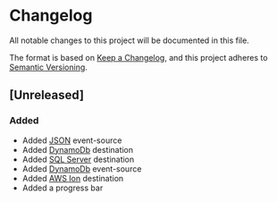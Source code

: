 # Changelog

All notable changes to this project will be documented in this file.

The format is based on [Keep a Changelog](https://keepachangelog.com/en/1.0.0/),
and this project adheres to [Semantic Versioning](https://semver.org/spec/v2.0.0.html).

## [Unreleased]

### Added 

- Added [JSON](https://www.json.org/json-en.html) event-source
- Added [DynamoDb](https://aws.amazon.com/dynamodb/) destination
- Added [SQL Server](https://www.microsoft.com/en-gb/sql-server/sql-server-downloads) destination
- Added [DynamoDb](https://aws.amazon.com/dynamodb/) event-source
- Added [AWS Ion](https://amazon-ion.github.io/ion-docs/) destination
- Added a progress bar



